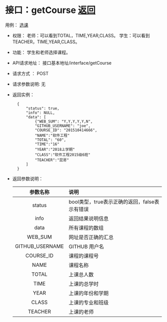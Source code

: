 ﻿
# 接口：getCourse  [返回](../README.md)
用例： [选课](../use_case/select_work.md)

- 权限：
    老师：可以看到TOTAL，TIME,YEAR,CLASS。
    学生：可以看到TEACHER，TIME,YEAR,CLASS。

- 功能：
    学生和老师选择课程。

- API请求地址：
   接口基本地址/interface/getCourse

- 请求方式 ：
    POST

- 请求参数说明:
    无

- 返回实例：

        {
            "status": true,
            "info": NULL,
            "data": [
                {"WEB_SUM": "Y,Y,Y,Y,Y,N",
                "GITHUB_USERNAME": "joe",
                "COURSE_ID": "201510414666",
                "NAME":"软件工程"
                "TOTAL": "60",
                "TIME":"16"
                "YEAR":"2018上学期"
                "CLASS":"软件工程2015级6班"
                "TEACHER":"昆哥"
            ]
        }

- 返回参数说明：

  |参数名称|说明|
  |:---------:|:--------------------------------------------------------|
  |status|bool类型，true表示正确的返回，false表示有错误|
  |info|返回结果说明信息|
  |data|所有课程的数组|
  |WEB_SUM|网址是否正确的汇总|
  |GITHUB_USERNAME|GITHUB 用户名|
  |COURSE_ID|课程的课程号|
  |NAME|课程名称|
  |TOTAL|上课总人数|
  |TIME|上课的总学时|
  |YEAR|上课的年份和学期|
  |CLASS|上课的专业和班级|
  |TEACHER|上课的老师|